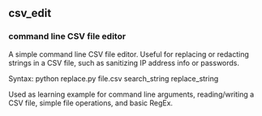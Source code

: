 ## csv_edit

### command line CSV file editor
A simple command line CSV file editor. Useful for replacing or redacting strings in a CSV file, such as sanitizing IP address info or passwords.

Syntax: python replace.py file.csv search_string replace_string



Used as learning example for command line arguments, reading/writing a CSV file, simple file operations, and basic RegEx.